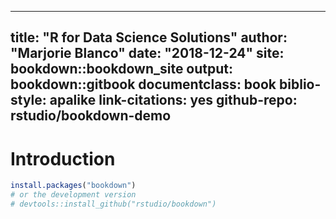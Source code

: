 
--- 
title: "R for Data Science Solutions"
author: "Marjorie Blanco"
date: "2018-12-24"
site: bookdown::bookdown_site
output: bookdown::gitbook
documentclass: book
biblio-style: apalike
link-citations: yes
github-repo: rstudio/bookdown-demo
---

# Introduction



```r
install.packages("bookdown")
# or the development version
# devtools::install_github("rstudio/bookdown")
```



